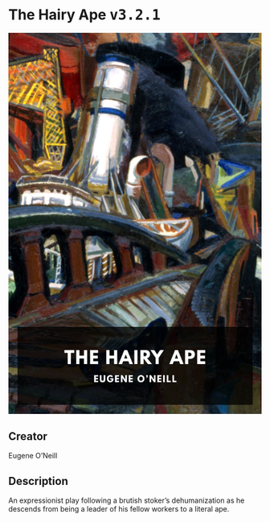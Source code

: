 
# The Hairy Ape <kbd>v3.2.1</kbd>

<center>
  <img src="./cover-1024.jpg"/>
</center>

## Creator
Eugene O’Neill

## Description
An expressionist play following a brutish stoker’s dehumanization as he descends from being a leader of his fellow workers to a literal ape.

